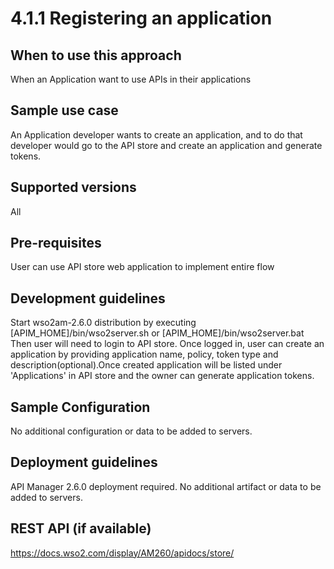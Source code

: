 # 4.1.1 Registering an application

## When to use this approach
When an Application want to use APIs in their applications

## Sample use case
An Application developer wants to create an application, and to do that developer would go to the API store and create an application and generate tokens.

## Supported versions
All

## Pre-requisites
User can use API store web application to implement entire flow

## Development guidelines
Start wso2am-2.6.0 distribution by executing [APIM_HOME]/bin/wso2server.sh or [APIM_HOME]/bin/wso2server.bat 
Then user will need to login to API store. Once logged in, user can create an application by providing application name, policy, token type and description(optional).Once created 
application will be listed under 'Applications' in API store and the owner can generate application tokens. 

## Sample Configuration
No additional configuration or data to be added to servers.

## Deployment guidelines
API Manager 2.6.0 deployment required. No additional artifact or data to be added to servers.

## REST API (if available)
https://docs.wso2.com/display/AM260/apidocs/store/
